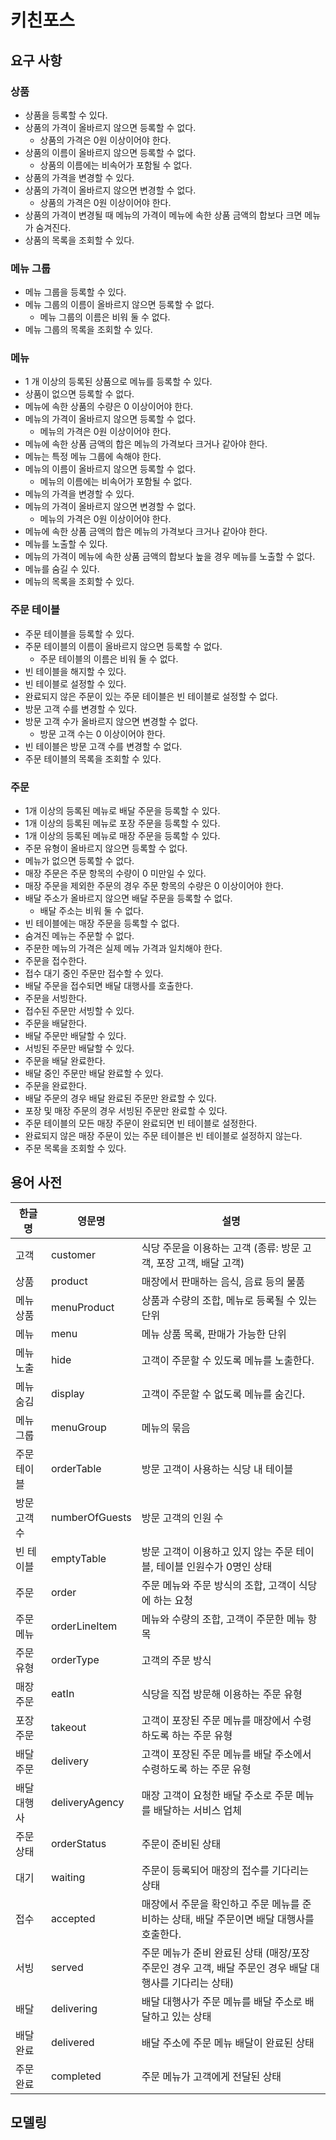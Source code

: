 # 키친포스

## 요구 사항

### 상품

- 상품을 등록할 수 있다.
- 상품의 가격이 올바르지 않으면 등록할 수 없다.
    - 상품의 가격은 0원 이상이어야 한다.
- 상품의 이름이 올바르지 않으면 등록할 수 없다.
    - 상품의 이름에는 비속어가 포함될 수 없다.
- 상품의 가격을 변경할 수 있다.
- 상품의 가격이 올바르지 않으면 변경할 수 없다.
    - 상품의 가격은 0원 이상이어야 한다.
- 상품의 가격이 변경될 때 메뉴의 가격이 메뉴에 속한 상품 금액의 합보다 크면 메뉴가 숨겨진다.
- 상품의 목록을 조회할 수 있다.

### 메뉴 그룹

- 메뉴 그룹을 등록할 수 있다.
- 메뉴 그룹의 이름이 올바르지 않으면 등록할 수 없다.
    - 메뉴 그룹의 이름은 비워 둘 수 없다.
- 메뉴 그룹의 목록을 조회할 수 있다.

### 메뉴

- 1 개 이상의 등록된 상품으로 메뉴를 등록할 수 있다.
- 상품이 없으면 등록할 수 없다.
- 메뉴에 속한 상품의 수량은 0 이상이어야 한다.
- 메뉴의 가격이 올바르지 않으면 등록할 수 없다.
    - 메뉴의 가격은 0원 이상이어야 한다.
- 메뉴에 속한 상품 금액의 합은 메뉴의 가격보다 크거나 같아야 한다.
- 메뉴는 특정 메뉴 그룹에 속해야 한다.
- 메뉴의 이름이 올바르지 않으면 등록할 수 없다.
    - 메뉴의 이름에는 비속어가 포함될 수 없다.
- 메뉴의 가격을 변경할 수 있다.
- 메뉴의 가격이 올바르지 않으면 변경할 수 없다.
    - 메뉴의 가격은 0원 이상이어야 한다.
- 메뉴에 속한 상품 금액의 합은 메뉴의 가격보다 크거나 같아야 한다.
- 메뉴를 노출할 수 있다.
- 메뉴의 가격이 메뉴에 속한 상품 금액의 합보다 높을 경우 메뉴를 노출할 수 없다.
- 메뉴를 숨길 수 있다.
- 메뉴의 목록을 조회할 수 있다.

### 주문 테이블

- 주문 테이블을 등록할 수 있다.
- 주문 테이블의 이름이 올바르지 않으면 등록할 수 없다.
    - 주문 테이블의 이름은 비워 둘 수 없다.
- 빈 테이블을 해지할 수 있다.
- 빈 테이블로 설정할 수 있다.
- 완료되지 않은 주문이 있는 주문 테이블은 빈 테이블로 설정할 수 없다.
- 방문 고객 수를 변경할 수 있다.
- 방문 고객 수가 올바르지 않으면 변경할 수 없다.
    - 방문 고객 수는 0 이상이어야 한다.
- 빈 테이블은 방문 고객 수를 변경할 수 없다.
- 주문 테이블의 목록을 조회할 수 있다.

### 주문

- 1개 이상의 등록된 메뉴로 배달 주문을 등록할 수 있다.
- 1개 이상의 등록된 메뉴로 포장 주문을 등록할 수 있다.
- 1개 이상의 등록된 메뉴로 매장 주문을 등록할 수 있다.
- 주문 유형이 올바르지 않으면 등록할 수 없다.
- 메뉴가 없으면 등록할 수 없다.
- 매장 주문은 주문 항목의 수량이 0 미만일 수 있다.
- 매장 주문을 제외한 주문의 경우 주문 항목의 수량은 0 이상이어야 한다.
- 배달 주소가 올바르지 않으면 배달 주문을 등록할 수 없다.
    - 배달 주소는 비워 둘 수 없다.
- 빈 테이블에는 매장 주문을 등록할 수 없다.
- 숨겨진 메뉴는 주문할 수 없다.
- 주문한 메뉴의 가격은 실제 메뉴 가격과 일치해야 한다.
- 주문을 접수한다.
- 접수 대기 중인 주문만 접수할 수 있다.
- 배달 주문을 접수되면 배달 대행사를 호출한다.
- 주문을 서빙한다.
- 접수된 주문만 서빙할 수 있다.
- 주문을 배달한다.
- 배달 주문만 배달할 수 있다.
- 서빙된 주문만 배달할 수 있다.
- 주문을 배달 완료한다.
- 배달 중인 주문만 배달 완료할 수 있다.
- 주문을 완료한다.
- 배달 주문의 경우 배달 완료된 주문만 완료할 수 있다.
- 포장 및 매장 주문의 경우 서빙된 주문만 완료할 수 있다.
- 주문 테이블의 모든 매장 주문이 완료되면 빈 테이블로 설정한다.
- 완료되지 않은 매장 주문이 있는 주문 테이블은 빈 테이블로 설정하지 않는다.
- 주문 목록을 조회할 수 있다.

## 용어 사전

| 한글명 | 영문명 | 설명 |
| --- | --- | --- |
| 고객 | customer | 식당 주문을 이용하는 고객 (종류: 방문 고객, 포장 고객, 배달 고객) |
| 상품 | product | 매장에서 판매하는 음식, 음료 등의 물품 |
| 메뉴 상품 | menuProduct | 상품과 수량의 조합, 메뉴로 등록될 수 있는 단위 |
| 메뉴 | menu | 메뉴 상품 목록, 판매가 가능한 단위 |
| 메뉴 노출 | hide | 고객이 주문할 수 있도록 메뉴를 노출한다. |
| 메뉴 숨김 | display | 고객이 주문할 수 없도록 메뉴를 숨긴다. |
| 메뉴 그룹 | menuGroup | 메뉴의 묶음 |
| 주문 테이블 | orderTable | 방문 고객이 사용하는 식당 내 테이블 |
| 방문 고객 수 | numberOfGuests | 방문 고객의 인원 수 |
| 빈 테이블 | emptyTable | 방문 고객이 이용하고 있지 않는 주문 테이블, 테이블 인원수가 0명인 상태 |
| 주문 | order | 주문 메뉴와 주문 방식의 조합, 고객이 식당에 하는 요청 |
| 주문 메뉴 | orderLineItem | 메뉴와 수량의 조합, 고객이 주문한 메뉴 항목 |
| 주문 유형 | orderType | 고객의 주문 방식 |
| 매장 주문 | eatIn | 식당을 직접 방문해 이용하는 주문 유형 |
| 포장 주문 | takeout | 고객이 포장된 주문 메뉴를 매장에서 수령하도록 하는 주문 유형 |
| 배달 주문 | delivery | 고객이 포장된 주문 메뉴를 배달 주소에서 수령하도록 하는 주문 유형 |
| 배달 대행사 | deliveryAgency | 매장 고객이 요청한 배달 주소로 주문 메뉴를 배달하는 서비스 업체 |
| 주문 상태 | orderStatus | 주문이 준비된 상태 |
| 대기 | waiting | 주문이 등록되어 매장의 접수를 기다리는 상태 |
| 접수 | accepted | 매장에서 주문을 확인하고 주문 메뉴를 준비하는 상태, 배달 주문이면 배달 대행사를 호출한다. |
| 서빙 | served | 주문 메뉴가 준비 완료된 상태 (매장/포장 주문인 경우 고객, 배달 주문인 경우 배달 대행사를 기다리는 상태) |
| 배달 | delivering | 배달 대행사가 주문 메뉴를 배달 주소로 배달하고 있는 상태 |
| 배달 완료 | delivered | 배달 주소에 주문 메뉴 배달이 완료된 상태 |
| 주문 완료 | completed | 주문 메뉴가 고객에게 전달된 상태 |


## 모델링
